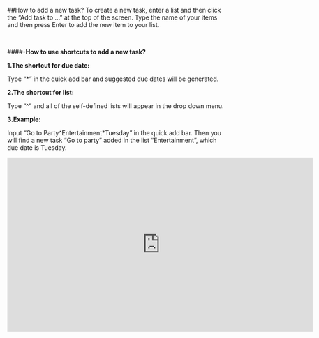 ##How to add a new task?
To create a new task, enter a list and then click the “Add task to ...” at the top of the screen. Type the name of your items and then press Enter to add the new item to your list. 

<br />

####**-How to use shortcuts to add a new task?**

**1.The shortcut for due date:**

Type “*” in the quick add bar and suggested due dates will be generated. 


**2.The shortcut for list:**

Type “^” and all of the self-defined lists will appear in the drop down menu.


**3.Example:**

Input “Go to Party^Entertainment*Tuesday” in the quick add bar. Then you will find a new task “Go to party” added in the list “Entertainment”, which due date is Tuesday.


<iframe width="700" height="400" src="https://www.youtube.com/embed/RYv8Lz9t89M?list=PLbWRKVi0_aTH4wo0Z2kCuMy7RHV7t9onw" frameborder="0" allowfullscreen></iframe>
